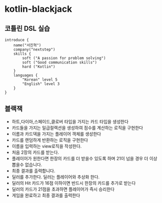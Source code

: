 # kotlin-blackjack

## 코틀린 DSL 실습
```
introduce {
    name("서진혁")
    company("nextstep")
    skills {
        soft ("A passion for problem solving")
        soft ("Good communication skills")
        hard ("Kotlin")
    }
    languages {
        "Korean" level 5
        "English" level 3
    }
}
```

## 블랙잭
- 하트,다이아,스페이드,클로버 타입을 가지는 카드 타입을 생성한다
- 카드들을 가지는 일급컬렉션을 생성하여 점수를 계산하는 로직을 구현한다
- 이름과 카드덱을 가지는 플레이어 객체를 생성한다
- 카드를 랜덤하게 반환하는 로직을 구현한다
- 이름을 입력하는 view로직을 작성한다. 
- 처음 2장의 카드를 받는다.
- 플레이어가 원한다면 한장의 카드를 더 받을수 있도록 하며 21이 넘을 경우 더 이상 뽑을수 없습니다.
- 최종 결과를 출력합니다.
- 딜러를 추가한다. 딜러는 플레이어와 추상화 한다.
- 딜러의 Hit 카드가 16점 이하이면 반드시 한장의 카드를 추가로 받는다
- 딜러의 카드가 21점을 초과하면 플레이어가 즉시 승리한다
- 게임을 완료하고 최종 결과를 출력한다
